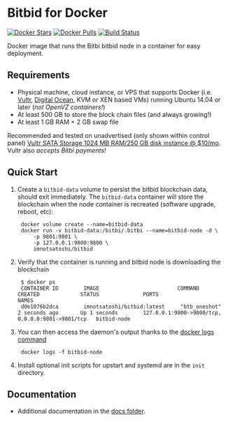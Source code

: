 Bitbid for Docker
===================

[![Docker Stars](https://img.shields.io/docker/stars/imnotsatoshi/bitbid.svg)](https://hub.docker.com/r/imnotsatoshi/bitbid/)
[![Docker Pulls](https://img.shields.io/docker/pulls/imnotsatoshi/bitbid.svg)](https://hub.docker.com/r/imnotsatoshi/bitbid/)
[![Build Status](https://travis-ci.org/imnotsatoshi/docker-bitbid.svg?branch=master)](https://travis-ci.org/imnotsatoshi/docker-bitbid/)

Docker image that runs the Bitbi bitbid node in a container for easy deployment.


Requirements
------------

* Physical machine, cloud instance, or VPS that supports Docker (i.e. [Vultr](http://bit.ly/1HngXg0), [Digital Ocean](http://bit.ly/18AykdD), KVM or XEN based VMs) running Ubuntu 14.04 or later (*not OpenVZ containers!*)
* At least 500 GB to store the block chain files (and always growing!)
* At least 1 GB RAM + 2 GB swap file

Recommended and tested on unadvertised (only shown within control panel) [Vultr SATA Storage 1024 MB RAM/250 GB disk instance @ $10/mo](http://bit.ly/vultrbitbid).  Vultr also *accepts Bitbi payments*!



Quick Start
-----------

1. Create a `bitbid-data` volume to persist the bitbid blockchain data, should exit immediately.  The `bitbid-data` container will store the blockchain when the node container is recreated (software upgrade, reboot, etc):

        docker volume create --name=bitbid-data
        docker run -v bitbid-data:/bitbi/.bitbi --name=bitbid-node -d \
            -p 9801:9801 \
            -p 127.0.0.1:9800:9800 \
            imnotsatoshi/bitbid

2. Verify that the container is running and bitbid node is downloading the blockchain

        $ docker ps
        CONTAINER ID        IMAGE                         COMMAND             CREATED             STATUS              PORTS                                              NAMES
        d0e1076b2dca        imnotsatoshi/bitbid:latest     "btb_oneshot"       2 seconds ago       Up 1 seconds        127.0.0.1:9800->9800/tcp, 0.0.0.0:9801->9801/tcp   bitbid-node

3. You can then access the daemon's output thanks to the [docker logs command]( https://docs.docker.com/reference/commandline/cli/#logs)

        docker logs -f bitbid-node

4. Install optional init scripts for upstart and systemd are in the `init` directory.


Documentation
-------------

* Additional documentation in the [docs folder](docs).

